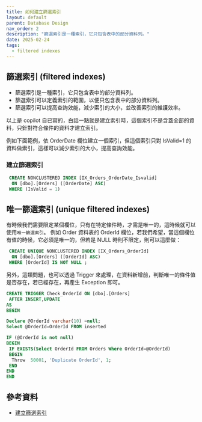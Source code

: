 ```yaml
---
title: 如何建立篩選索引
layout: default
parent: Database Design
nav_order: 2
description: "篩選索引是一種索引，它只包含表中的部分資料列。"
date: 2025-02-24
tags:
  - filtered indexes
---
```


## 篩選索引 (filtered indexes)

- 篩選索引是一種索引，它只包含表中的部分資料列。
- 篩選索引可以定義索引的範圍，以便只包含表中的部分資料列。
- 篩選索引可以提高查詢效能，減少索引的大小，並改善索引的維護效率。

以上是 copilot 自已寫的，白話一點就是建立索引時，這個索引不是含蓋全部的資料，只針對符合條件的資料才建立索引。 

例如下面範例，依 OrderDate 欄位建立一個索引，但這個索引只對 IsValid=1 的資料做索引，這樣可以減少索引的大小，提高查詢效能。

### 建立篩選索引
```sql
 CREATE NONCLUSTERED INDEX [IX_Orders_OrderDate_Isvalid] 
  ON [dbo].[Orders] ([OrderDate] ASC)
 WHERE (IsValid = 1)
 ```

## 唯一篩選索引 (unique filtered indexes)

有時候我們需要限定某個欄位，只有在特定條件時，才需是唯一的，這時候就可以使用`唯一篩選索引`。
例如 Order 資料表的 OrderId 欄位，若我們希望，當這個欄位有值的時候，它必須是唯一的，但若是 NULL 時則不限定，則可以這麼做：

```sql
 CREATE UNIQUE NONCLUSTERED INDEX [IX_Orders_OrderId] 
  ON [dbo].[Orders] ([OrderId] ASC)
 WHERE [OrderId] IS NOT NULL ;
 ```
 另外，這類問題，也可以透過 Trigger 來處理，在資料新增前，判斷唯一的條件值是否存在，若已經存在，再產生 Exception 即可。

 ```sql
 CREATE TRIGGER Check_OrderId ON [dbo].[Orders] 
  AFTER INSERT,UPDATE 
AS
BEGIN

 Declare @OrderId varchar(10) =null;
 Select @OrderId=OrderId FROM inserted

 IF (@OrderId is not null)
 BEGIN
  IF EXISTS(Select OrderId FROM Orders Where OrderId=@OrderId)
  BEGIN
   Throw  50001, 'Duplicate OrderId', 1;
  END
 END 
END
 ```

## 參考資料
- <a target="_blank" href="https://learn.microsoft.com/en-us/sql/relational-databases/indexes/create-filtered-indexes?view=sql-server-ver16&redirectedfrom=MSDN">建立篩選索引</a>
